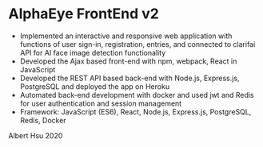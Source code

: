 # AlphaEye FrontEnd v2

* Implemented an interactive and responsive web application with functions of user sign-in, registration, entries, and connected to clarifai API for AI face image detection functionality
* Developed the Ajax based front-end with npm, webpack, React in JavaScript
* Developed the REST API based back-end with Node.js, Express.js, PostgreSQL and deployed the app on Heroku
* Automated back-end development with docker and used jwt and Redis for user authentication and session management
* Framework: JavaScript (ES6), React, Node.js, Express.js, PostgreSQL, Redis, Docker 

Albert Hsu 2020
